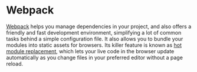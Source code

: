 # Webpack

[Webpack](https://github.com/webpack/webpack) helps you manage dependencies in your project, and also offers a friendly and fast development environment, simplifying a lot of common tasks behind a simple configuration file. It also allows you to bundle your modules into static assets for browsers. Its killer feature is known as [hot module replacement](https://github.com/webpack/docs/wiki/hot-module-replacement-with-webpack), which lets your live code in the browser update automatically as you change files in your preferred editor without a page reload.
